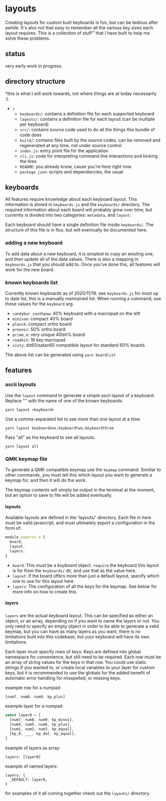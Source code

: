 # layouts

Creating layouts for custom built keyboards is fun, but can be tedious after awhile. It's also not that easy to remember all the various key sizes each layout requires. This is a collection of stuff™ that I have built to help me solve these problems.

## status

very early work in progress.

## directory structure

*this is what I will work towards, not where things are at today necessarily :).

- `/`
  - `keyboards/`: contains a definition file for each supported keyboard
  - `layouts/`: contains a definition file for each layout (can be multiple per keyboard)
  - `src/`: contains source code used to do all the things this bundle of code does
  - `build/`: contains files built by the source codes. can be removed and regenerated at any time, not under source control
  - `index.js`: entry point file for the application
  - `cli.js`: code for interpreting command line interactions and kicking the tires
  - `README`: you already know, cause you're here right now
  - `package.json`: scripts and dependencies, the usual

## keyboards

All features require knowledge about each keyboard layout. This information is stored in `keyboards.js` and the `keyboards/` directory. The required information about each board will probably grow over time, but currently is divided into two categories: `metadata`, and `layout`.

Each keyboard should have a single definition file inside `keyboards/`. The structure of this file is in flux, but will eventually be documented here.

### adding a new keyboard

To add data about a new keyboard, it is simplest to copy an existing one, and then update all of the data values. There is also a mapping in `keyboards.js` that you should add to. Once you've done this, all features will work for the new board.

### known keyboards list

Currently known keyboards as of 2020/11/19. see `keyboards.js` for most up to date list, this is a manually maintained list. When running a command, use these values for the `keyboard` arg.

- `candybar_southpaw`: 40% keyboard with a macropad on the left
- `minivan`: compact 40% board
- `planck`: compact ortho board
- `preonic`: 50% ortho board
- `prime_e`: very unique 40ish% board
- `roadkit`: 16 key macropad
- `sixty`: dz60/satan60 compatible layout for standard 60% boards

The above list can be generated using `yarn boardlist`

## features

### ascii layouts

Use the `layout` command to generate a simple ascii layout of a keyboard. Replace "<keyboard>" with the name of one of the known keyboards.

`yarn layout <keyboard>`

Use a comma-separated list to see more than one layout at a time.

`yarn layout keyboardone,keyboardtwo,keyboardthree`

Pass "all" as the keyboard to see all layouts.

`yarn layout all`

### QMK keymap file

To generate a QMK compatible keymap use the `keymap` command. Similiar to other commands, you must tell this which layout you want to generate a keymap for, and then it will do the work.

The keymap contents will simply be output in the terminal at the moment, but an option to save to file will be added eventually.

#### layouts

Available layouts are defined in the 'layouts/' directory. Each file in here must be valid javascript, and must ultimately export a configuration in the form of:

```javascript
module.exports = {
  board,
  layout,
  layers,
}
```

- `board`: This must be a *keyboard* object. `require` the keyboard this layout is for from the `keyboards/` dir, and use that as the value here.
- `layout`: If the board offers more than just a default layout, specify which one to use for this layout here. 
- `layers`: The configuration of all the keys for the keymap. See below for more info on how to create this.

##### layers

`layers` are the actual keyboard layout. This can be specified as either an object, or an array, depending on if you want to name the layers or not. You only need to specify an empty object in order to be able to generate a valid keymap, but you can have as many layers as you want; there is no limitations built into this codebase, but your keyboard will have its own limitations.

Each layer must specify *rows* of *keys*. Keys are defined into global namespace for convenience, but still need to be required. Each row must be an array of string values for the keys in that row. You could use static strings if you wanted to, or create local variables to your layer for custom keys, but it is recommended to use the globals for the added benefit of automatic error handling for misspelled, or missing keys.

example row for a numpad:

```javascript
[num7, num8, num9, kp_plus]
```

example layer for a numpad:

```javascript
const layer0 = [
  [num7, num8, num9, kp_minus],
  [num4, num5, num6, kp_plus],
  [num1, num2, num3, kp_equal],
  [kp_0, ___, kp_dot, kp_equal],
]
```

example of layers as array:

```
layers: [layer0]
```

example of named layers:

```
layers: {
  _DEFAULT: layer0,
}
```

for examples of it all coming together check out the `layouts/` directory.
